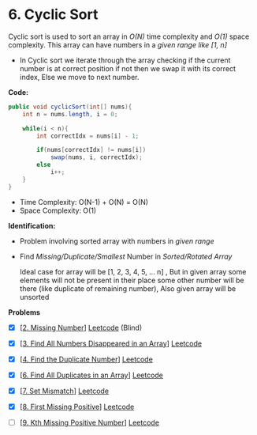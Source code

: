 # 6. Cyclic Sort

Cyclic sort is used to sort an array in *O(N)* time complexity and *O(1)* space complexity. This array can have numbers in a *given range like [1, n]*

- In Cyclic sort we iterate through the array checking if the current number is at correct position if not then we swap it with its correct index, Else we move to next number.

**Code:**
```java
public void cyclicSort(int[] nums){
	int n = nums.length, i = 0;

	while(i < n){
		int correctIdx = nums[i] - 1;

		if(nums[correctIdx] != nums[i])
			swap(nums, i, correctIdx);
		else
			i++;
	}
}
```

- Time Complexity: O(N-1) + O(N) = O(N)
- Space Complexity: O(1)

**Identification:** 
- Problem involving sorted array with numbers in *given range*
- Find *Missing/Duplicate/Smallest* Number in *Sorted/Rotated Array*

	Ideal case for array will be \[1, 2, 3, 4, 5, ... n\] , But in given array some elements will not be present in their place some other number will be there (like duplicate of remaining number), Also given array will be unsorted

**Problems**
- [x] [[2. Missing Number]] [Leetcode](https://leetcode.com/problems/missing-number/) (Blind)
- [x] [[3. Find All Numbers Disappeared in an Array]] [Leetcode](https://leetcode.com/problems/find-all-numbers-disappeared-in-an-array/)
- [x] [[4. Find the Duplicate Number]] [Leetcode](https://leetcode.com/problems/find-the-duplicate-number/)
- [x] [[6. Find All Duplicates in an Array]] [Leetcode](https://leetcode.com/problems/find-all-duplicates-in-an-array/)
- [x] [[7. Set Mismatch]] [Leetcode](https://leetcode.com/problems/set-mismatch/)
- [x] [[8. First Missing Positive]] [Leetcode](https://leetcode.com/problems/first-missing-positive/)
- [ ] [[9. Kth Missing Positive Number]] [Leetcode](https://leetcode.com/problems/kth-missing-positive-number/)



[2. Missing Number]:6.%20Cyclic%20Sort/Problems/2.%20Missing%20Number
[3. Find All Numbers Disappeared in an Array]:6.%20Cyclic%20Sort/Problems/3.%20Find%20All%20Numbers%20Disappeared%20in%20an%20Array
[4. Find the Duplicate Number]:6.%20Cyclic%20Sort/Problems/4.%20Find%20the%20Duplicate%20Number
[6. Find All Duplicates in an Array]:6.%20Cyclic%20Sort/Problems/6.%20Find%20All%20Duplicates%20in%20an%20Array
[7. Set Mismatch]:6.%20Cyclic%20Sort/Problems/7.%20Set%20Mismatch
[8. First Missing Positive]:6.%20Cyclic%20Sort/Problems/8.%20First%20Missing%20Positive
[9. Kth Missing Positive Number]:6.%20Cyclic%20Sort/Problems/9.%20Kth%20Missing%20Positive%20Number

